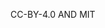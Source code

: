 CC-BY-4.0 AND MIT




<!--
    SPDX-FileCopyrightText: 2023 Mervin G.
    SPDX-License-Identifier: CC0-1.0
    last-edit by: Mervin G.
    last-edit date: 29, January 2023
    compiler: GitHub-Flavored Markdown
    version: 1.0.1
    usage: {PATH-TO-PROJECT-ROOT} LICENSE.md
    description: Detail the license(s) applied to the project
-->